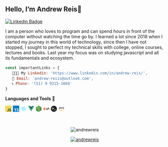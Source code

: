 
## Hello, I’m Andrew Reis🤙

[![Linkedin Badge](https://img.shields.io/badge/-LinkedIn-blue?style=flat-square&logo=Linkedin&logoColor=white&link=https://www.linkedin.com/in/andrew-reis/)](https://www.linkedin.com/in/andrew-reis/) 

I am a person who loves to program and can spend hours in front of the computer without watching the time go by. I learned a lot since 2018 when I started my journey in this world of technology, since then I have not stopped, I sought to perfect my technical skills with college, online courses, lectures and books. Last year my focus was on studying javascript and all its fundamentals and ecosystem.


```js
const importantLinks = {
   👨🏻‍💻 My Linkedin: 'https://www.linkedin.com/in/andrew-reis/',
   👋 Email: 'andrew-reiis@outlook.com',
   📞 Phone: '(51) 9 9315-1669'
}
```

**Languages and Tools 🚀**

<code><img height="20" src="https://raw.githubusercontent.com/github/explore/80688e429a7d4ef2fca1e82350fe8e3517d3494d/topics/javascript/javascript.png"></code>
<code><img height="20" src="https://raw.githubusercontent.com/github/explore/80688e429a7d4ef2fca1e82350fe8e3517d3494d/topics/typescript/typescript.png"></code>
<code><img height="20" src="https://raw.githubusercontent.com/github/explore/80688e429a7d4ef2fca1e82350fe8e3517d3494d/topics/react/react.png"></code>
<code><img height="20" src="https://raw.githubusercontent.com/github/explore/80688e429a7d4ef2fca1e82350fe8e3517d3494d/topics/vue/vue.png"></code>
<code><img height="20" src="https://raw.githubusercontent.com/github/explore/80688e429a7d4ef2fca1e82350fe8e3517d3494d/topics/nodejs/nodejs.png"></code>
<code><img height="20" src="https://raw.githubusercontent.com/github/explore/80688e429a7d4ef2fca1e82350fe8e3517d3494d/topics/git/git.png"></code>
<code><img height="20" src="https://raw.githubusercontent.com/github/explore/80688e429a7d4ef2fca1e82350fe8e3517d3494d/topics/terminal/terminal.png"></code>
<code><img height="20" src="https://raw.githubusercontent.com/github/explore/80688e429a7d4ef2fca1e82350fe8e3517d3494d/topics/aws/aws.png"></code>

<br />

<p align="center">
  <img src="https://github-readme-stats.vercel.app/api?username=AndrewReis&show_icons=true&title_color=121214&icon_color=00d9ff&text_color=121214&bg_color=ffffff" alt="andrewreis" />
</p>

<p align="center">
    <a href="https://github.com/AndrewReis" target="_blank"><img alt="andrewreis" src="https://badges.pufler.dev/visits/AndrewReis/AndrewReis?logo=GitHub&label=Visits&color=success&logoColor=white&style=flat-square"/></a>
</p>

